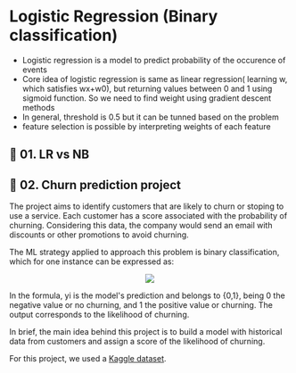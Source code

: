 # Logistic Regression (Binary classification)
* Logistic regression is a model to predict probability of the occurence of events
* Core idea of logistic regression is same as linear regression( learning w, which satisfies wx+w0), but returning values between 0 and 1 using sigmoid function. So we need to find weight using gradient descent methods
* In general, threshold is 0.5 but it can be tunned based on the problem
* feature selection is possible by interpreting weights of each feature
## 📁 01. LR vs NB

## 📁 02. Churn prediction project

The project aims to identify customers that are likely to churn or stoping to use a service. Each customer has a score associated with the probability of churning. Considering this data, the company would send an email with discounts or other promotions to avoid churning. 

The ML strategy applied to approach this problem is binary classification, which for one instance can be expressed as: 

<p align="center">
    <img src="https://render.githubusercontent.com/render/math?math=\large g\left(x_{i}\right) = y_{i}"/>
</p>

In the formula, yi is the model's prediction and belongs to {0,1}, being 0 the negative value or no churning, and 1 the positive value or churning. The output corresponds to the likelihood of churning. 

In brief, the main idea behind this project is to build a model with historical data from customers and assign a score of the likelihood of churning. 

For this project, we used a [Kaggle dataset](https://www.kaggle.com/blastchar/telco-customer-churn). 

